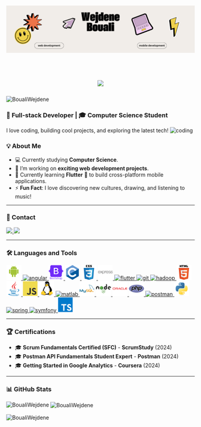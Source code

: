 <img  src="https://github.com/BoualiWejdene/BoualiWejdene/raw/main/img.png"  style="margin-bottom: 20px;" />

<h1 align="center">
    <img src="https://readme-typing-svg.herokuapp.com/?font=Righteous&size=35&center=false&vCenter=truewidth=500&height=70&duration=4000&lines=Hi👋;+I'm+Wejdene+Bouali+!;&color=c5a5c6" />
</h1>
<p align="left"> <img src="https://komarev.com/ghpvc/?username=BoualiWejdene&label=Profile%20views&color=0e75b6&style=flat" alt="BoualiWejdene" /> </p>
<h3>🚀 Full-stack Developer  | 🎓 Computer Science Student</h3>
I love coding, building cool projects, and exploring the latest tech!
<img  alt = "coding" width = "400" src = "https://media.tenor.com/IF2JdxzmyN4AAAAi/coding-girl.gif" 
<hr/>

### 💡 About Me

- 💻 Currently studying **Computer Science**.
- 🔭 I’m working on **exciting web development projects**.
- 🌱 Currently learning **Flutter** 📱 to build cross-platform mobile applications.
- ⚡ **Fun Fact**: I love discovering new cultures, drawing, and listening to music!
  
<hr/> 

### 📧 Contact

<div> 
  <a href="mailto:wejdenebouali.wb@gmail.com">
    <img src="https://img.shields.io/badge/Gmail-333333?style=for-the-badge&logo=gmail&logoColor=red" />
  </a>
  <a href="https://linkedin.com/in/wejdeneBouali" target="_blank">
    <img src="https://img.shields.io/badge/LinkedIn-0077B5?style=for-the-badge&logo=linkedin&logoColor=white" target="_blank" />
  </a>
</div>

 <hr/>


### 🛠️ Languages and Tools

<p> <a href="https://developer.android.com" target="_blank" rel="noreferrer"> <img src="https://raw.githubusercontent.com/devicons/devicon/master/icons/android/android-original-wordmark.svg" alt="android" width="40" height="40"/> </a> <a href="https://angular.io" target="_blank" rel="noreferrer"> <img src="https://angular.io/assets/images/logos/angular/angular.svg" alt="angular" width="40" height="40"/> </a> <a href="https://getbootstrap.com" target="_blank" rel="noreferrer"> <img src="https://raw.githubusercontent.com/devicons/devicon/master/icons/bootstrap/bootstrap-plain-wordmark.svg" alt="bootstrap" width="40" height="40"/> </a> <a href="https://www.cprogramming.com/" target="_blank" rel="noreferrer"> <img src="https://raw.githubusercontent.com/devicons/devicon/master/icons/c/c-original.svg" alt="c" width="40" height="40"/> </a> <a href="https://www.w3schools.com/css/" target="_blank" rel="noreferrer"> <img src="https://raw.githubusercontent.com/devicons/devicon/master/icons/css3/css3-original-wordmark.svg" alt="css3" width="40" height="40"/> </a> <a href="https://expressjs.com" target="_blank" rel="noreferrer"> <img src="https://raw.githubusercontent.com/devicons/devicon/master/icons/express/express-original-wordmark.svg" alt="express" width="40" height="40"/> </a> <a href="https://flutter.dev" target="_blank" rel="noreferrer"> <img src="https://www.vectorlogo.zone/logos/flutterio/flutterio-icon.svg" alt="flutter" width="40" height="40"/> </a> <a href="https://git-scm.com/" target="_blank" rel="noreferrer"> <img src="https://www.vectorlogo.zone/logos/git-scm/git-scm-icon.svg" alt="git" width="40" height="40"/> </a> <a href="https://hadoop.apache.org/" target="_blank" rel="noreferrer"> <img src="https://www.vectorlogo.zone/logos/apache_hadoop/apache_hadoop-icon.svg" alt="hadoop" width="40" height="40"/> </a> <a href="https://www.w3.org/html/" target="_blank" rel="noreferrer"> <img src="https://raw.githubusercontent.com/devicons/devicon/master/icons/html5/html5-original-wordmark.svg" alt="html5" width="40" height="40"/> </a> <a href="https://www.java.com" target="_blank" rel="noreferrer"> <img src="https://raw.githubusercontent.com/devicons/devicon/master/icons/java/java-original.svg" alt="java" width="40" height="40"/> </a> <a href="https://developer.mozilla.org/en-US/docs/Web/JavaScript" target="_blank" rel="noreferrer"> <img src="https://raw.githubusercontent.com/devicons/devicon/master/icons/javascript/javascript-original.svg" alt="javascript" width="40" height="40"/> </a> <a href="https://www.linux.org/" target="_blank" rel="noreferrer"> <img src="https://raw.githubusercontent.com/devicons/devicon/master/icons/linux/linux-original.svg" alt="linux" width="40" height="40"/> </a> <a href="https://www.mathworks.com/" target="_blank" rel="noreferrer"> <img src="https://upload.wikimedia.org/wikipedia/commons/2/21/Matlab_Logo.png" alt="matlab" width="40" height="40"/> </a> <a href="https://www.mysql.com/" target="_blank" rel="noreferrer"> <img src="https://raw.githubusercontent.com/devicons/devicon/master/icons/mysql/mysql-original-wordmark.svg" alt="mysql" width="40" height="40"/> </a> <a href="https://nodejs.org" target="_blank" rel="noreferrer"> <img src="https://raw.githubusercontent.com/devicons/devicon/master/icons/nodejs/nodejs-original-wordmark.svg" alt="nodejs" width="40" height="40"/> </a> <a href="https://www.oracle.com/" target="_blank" rel="noreferrer"> <img src="https://raw.githubusercontent.com/devicons/devicon/master/icons/oracle/oracle-original.svg" alt="oracle" width="40" height="40"/> </a> <a href="https://www.php.net" target="_blank" rel="noreferrer"> <img src="https://raw.githubusercontent.com/devicons/devicon/master/icons/php/php-original.svg" alt="php" width="40" height="40"/> </a> <a href="https://postman.com" target="_blank" rel="noreferrer"> <img src="https://www.vectorlogo.zone/logos/getpostman/getpostman-icon.svg" alt="postman" width="40" height="40"/> </a> <a href="https://www.python.org" target="_blank" rel="noreferrer"> <img src="https://raw.githubusercontent.com/devicons/devicon/master/icons/python/python-original.svg" alt="python" width="40" height="40"/> </a> <a href="https://spring.io/" target="_blank" rel="noreferrer"> <img src="https://www.vectorlogo.zone/logos/springio/springio-icon.svg" alt="spring" width="40" height="40"/> </a> <a href="https://symfony.com" target="_blank" rel="noreferrer"> <img src="https://symfony.com/logos/symfony_black_03.svg" alt="symfony" width="40" height="40"/> </a> <a href="https://www.typescriptlang.org/" target="_blank" rel="noreferrer"> <img src="https://raw.githubusercontent.com/devicons/devicon/master/icons/typescript/typescript-original.svg" alt="typescript" width="40" height="40"/> </a> </p>
 <hr/>

 ### 🏆 Certifications

- 🎓 **Scrum Fundamentals Certified (SFC)** - **ScrumStudy** (2024)
- 🎓 **Postman API Fundamentals Student Expert** - **Postman** (2024)
- 🎓 **Getting Started in Google Analytics** - **Coursera** (2024)

 <hr/>
 
### 📊 GitHub Stats

<p><img align="left" src="https://github-readme-stats.vercel.app/api/top-langs?username=BoualiWejdene&show_icons=true&locale=en&layout=compact" alt="BoualiWejdene" /></p>

<p>&nbsp;<img align="center" src="https://github-readme-stats.vercel.app/api?username=BoualiWejdene&show_icons=true&locale=en" alt="BoualiWejdene" /></p>

<p><img align="center" src="https://github-readme-streak-stats.herokuapp.com/?user=BoualiWejdene&" alt="BoualiWejdene" /></p>

